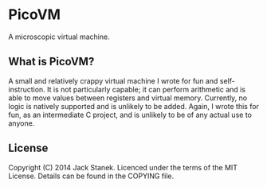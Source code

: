 # PicoVM #

A microscopic virtual machine.

## What is PicoVM? ##

A small and relatively crappy virtual machine I wrote for fun and
self-instruction. It is not particularly capable; it can perform
arithmetic and is able to move values between registers and virtual
memory. Currently, no logic is natively supported and is unlikely to
be added. Again, I wrote this for fun, as an intermediate C project,
and is unlikely to be of any actual use to anyone.

## License ##

Copyright (C) 2014 Jack Stanek. Licenced under the terms of the MIT
License.  Details can be found in the COPYING file.
